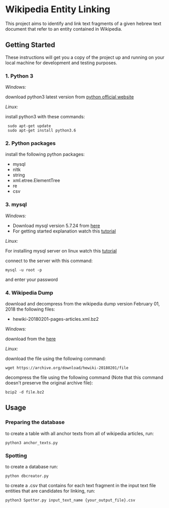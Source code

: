 # Wikipedia Entity Linking

This project aims to identify and link text fragments of a given hebrew text document that refer to an entity contained in Wikipedia.

## Getting Started

These instructions will get you a copy of the project up and running on your local machine for development and testing purposes.

### 1. Python 3

*Windows:* 

download python3 latest version from [python official website](https://www.python.org)

*Linux:* 

install python3 with these commands: 

	 sudo apt-get update
	 sudo apt-get install python3.6

### 2. Python packages

install the following python packages:

* mysql
* nltk
* string
* xml.etree.ElementTree
* re
* csv

### 3. mysql

*Windows:*

* Download mysql version 5.7.24 from [here](https://dev.mysql.com/downloads/windows/installer/5.7.html)
* For getting started explanation watch this [tutorial](https://www.youtube.com/watch?v=JFF0iU0zMbI&list=WL&index=8&t=0s)

*Linux:* 

For installing mysql server on linux watch this [tutorial](https://www.youtube.com/watch?v=0o0tSaVQfV4)

connect to the server with this command:

	mysql -u root -p

and enter your password

### 4. Wikipedia Dump

download and decompress from the wikipedia dump version February 01, 2018 the following files:

* hewiki-20180201-pages-articles.xml.bz2

*Windows:* 

download from the [here](https://archive.org/download/hewiki-20180201)

*Linux:* 

download the file using the following command:

	wget https://archive.org/download/hewiki-20180201/file

decompress the file using the following command (Note that this command doesn't preserve the original archive file):

	bzip2 -d file.bz2

## Usage

### Preparing the database

to create a table with all anchor texts from all of wikipedia articles, run:

	python3 anchor_texts.py

### Spotting 

to create a database run:

	python dbcreator.py

to create a .csv that contains for each text fragment in the input text file entities that are candidates for linking, run:

	python3 Spotter.py input_text_name {your_output_file}.csv
